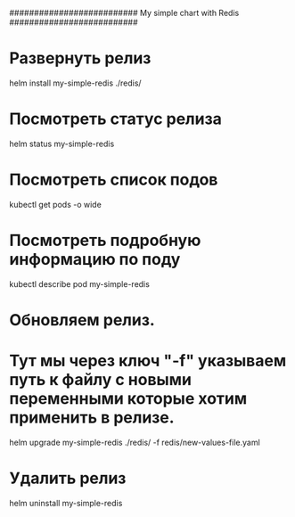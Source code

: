 ##########################
My simple chart with Redis
##########################


# Развернуть релиз
helm install my-simple-redis ./redis/



# Посмотреть статус релиза
helm status my-simple-redis



# Посмотреть список подов
kubectl get pods -o wide



# Посмотреть подробную информацию по поду
kubectl describe pod my-simple-redis



# Обновляем релиз. 
# Тут мы через ключ "-f" указываем путь к файлу с новыми переменными которые хотим применить в релизе.
helm upgrade my-simple-redis ./redis/ -f redis/new-values-file.yaml



# Удалить релиз
helm uninstall my-simple-redis

